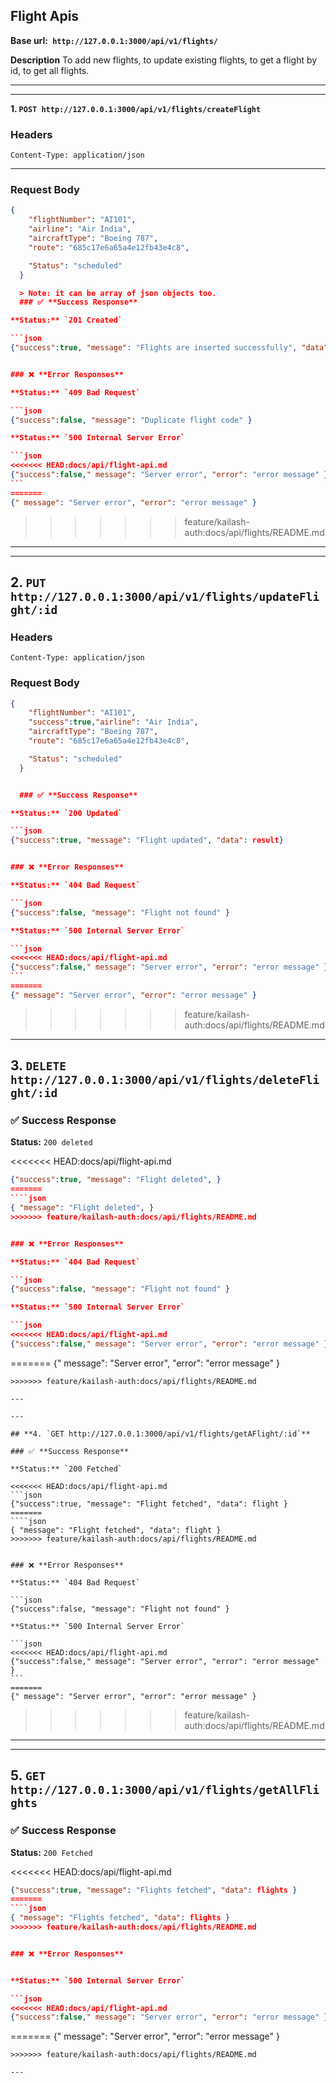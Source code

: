 ## **Flight Apis**

**Base url:` http://127.0.0.1:3000/api/v1/flights/`**

**Description**
To add new flights, to update existing flights, to get a flight by id, to get all flights.

---

---

**1. `POST http://127.0.0.1:3000/api/v1/flights/createFlight`**

### **Headers**

```
Content-Type: application/json
```

---

### **Request Body**

````json
{
    "flightNumber": "AI101",
    "airline": "Air India",
    "aircraftType": "Boeing 787",
    "route": "685c17e6a65a4e12fb43e4c8",

    "Status": "scheduled"
  }

  > Note: it can be array of json objects too.
  ### ✅ **Success Response**

**Status:** `201 Created`

```json
{"success":true, "message": "Flights are inserted successfully", "data": result}


### ❌ **Error Responses**

**Status:** `409 Bad Request`

```json
{"success":false, "message": "Duplicate flight code" }

**Status:** `500 Internal Server Error`

```json
<<<<<<< HEAD:docs/api/flight-api.md
{"success":false," message": "Server error", "error": "error message" }
```
=======
{" message": "Server error", "error": "error message" }
````
>>>>>>> feature/kailash-auth:docs/api/flights/README.md

---

---

## **2. `PUT http://127.0.0.1:3000/api/v1/flights/updateFlight/:id`**

### **Headers**

```
Content-Type: application/json
```

### **Request Body**

````json
{
    "flightNumber": "AI101",
    "success":true,"airline": "Air India",
    "aircraftType": "Boeing 787",
    "route": "685c17e6a65a4e12fb43e4c8",

    "Status": "scheduled"
  }


  ### ✅ **Success Response**

**Status:** `200 Updated`

```json
{"success":true, "message": "Flight updated", "data": result}


### ❌ **Error Responses**

**Status:** `404 Bad Request`

```json
{"success":false, "message": "Flight not found" }

**Status:** `500 Internal Server Error`

```json
<<<<<<< HEAD:docs/api/flight-api.md
{"success":false," message": "Server error", "error": "error message" }
```
=======
{" message": "Server error", "error": "error message" }
````
>>>>>>> feature/kailash-auth:docs/api/flights/README.md

---

## **3. `DELETE http://127.0.0.1:3000/api/v1/flights/deleteFlight/:id`**

### ✅ **Success Response**

**Status:** `200 deleted`

<<<<<<< HEAD:docs/api/flight-api.md
```json
{"success":true, "message": "Flight deleted", }
=======
````json
{ "message": "Flight deleted", }
>>>>>>> feature/kailash-auth:docs/api/flights/README.md


### ❌ **Error Responses**

**Status:** `404 Bad Request`

```json
{"success":false, "message": "Flight not found" }

**Status:** `500 Internal Server Error`

```json
<<<<<<< HEAD:docs/api/flight-api.md
{"success":false," message": "Server error", "error": "error message" }
```
=======
{" message": "Server error", "error": "error message" }
````
>>>>>>> feature/kailash-auth:docs/api/flights/README.md

---

---

## **4. `GET http://127.0.0.1:3000/api/v1/flights/getAFlight/:id`**

### ✅ **Success Response**

**Status:** `200 Fetched`

<<<<<<< HEAD:docs/api/flight-api.md
```json
{"success":true, "message": "Flight fetched", "data": flight }
=======
````json
{ "message": "Flight fetched", "data": flight }
>>>>>>> feature/kailash-auth:docs/api/flights/README.md


### ❌ **Error Responses**

**Status:** `404 Bad Request`

```json
{"success":false, "message": "Flight not found" }

**Status:** `500 Internal Server Error`

```json
<<<<<<< HEAD:docs/api/flight-api.md
{"success":false," message": "Server error", "error": "error message" }
```
=======
{" message": "Server error", "error": "error message" }
````
>>>>>>> feature/kailash-auth:docs/api/flights/README.md

---

---

## **5. `GET http://127.0.0.1:3000/api/v1/flights/getAllFlights`**

### ✅ **Success Response**

**Status:** `200 Fetched`

<<<<<<< HEAD:docs/api/flight-api.md
```json
{"success":true, "message": "Flights fetched", "data": flights }
=======
````json
{ "message": "Flights fetched", "data": flights }
>>>>>>> feature/kailash-auth:docs/api/flights/README.md


### ❌ **Error Responses**


**Status:** `500 Internal Server Error`

```json
<<<<<<< HEAD:docs/api/flight-api.md
{"success":false," message": "Server error", "error": "error message" }
```
=======
{" message": "Server error", "error": "error message" }
````
>>>>>>> feature/kailash-auth:docs/api/flights/README.md

---
